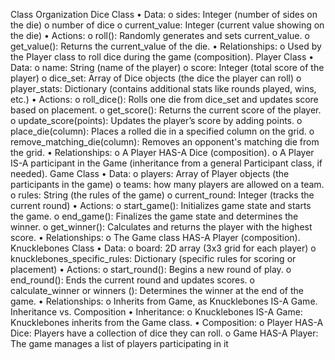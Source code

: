 Class Organization
Dice Class
•	Data:
o	sides: Integer (number of sides on the die)
o	number of dice
o	current_value: Integer (current value showing on the die)
•	Actions:
o	roll(): Randomly generates and sets current_value.
o	get_value(): Returns the current_value of the die.
•	Relationships:
o	Used by the Player class to roll dice during the game (composition).
Player Class
•	Data:
o	name: String (name of the player)
o	score: Integer (total score of the player)
o	dice_set: Array of Dice objects (the dice the player can roll)
o	player_stats: Dictionary (contains additional stats like rounds played, wins, etc.)
•	Actions:
o	roll_dice(): Rolls one die from dice_set and updates score based on placement.
o	get_score(): Returns the current score of the player.
o	update_score(points): Updates the player’s score by adding points.
o	place_die(column): Places a rolled die in a specified column on the grid.
o	remove_matching_die(column): Removes an opponent's matching die from the grid.
•	Relationships:
o	A Player HAS-A Dice (composition).
o	A Player IS-A participant in the Game (inheritance from a general Participant class, if needed).
Game Class
•	Data:
o	players: Array of Player objects (the participants in the game)
o	teams: how many players are allowed on a team. 
o	rules: String (the rules of the game)
o	current_round: Integer (tracks the current round)
•	Actions:
o	start_game(): Initializes game state and starts the game.
o	end_game(): Finalizes the game state and determines the winner.
o	get_winner(): Calculates and returns the player with the highest score.
•	Relationships:
o	The Game class HAS-A Player (composition).
Knucklebones Class
•	Data:
o	board: 2D array (3x3 grid for each player)
o	knucklebones_specific_rules: Dictionary (specific rules for scoring or placement)
•	Actions:
o	start_round(): Begins a new round of play.
o	end_round(): Ends the current round and updates scores.
o	calculate_winner or winners (): Determines the winner at the end of the game.
•	Relationships:
o	Inherits from Game, as Knucklebones IS-A Game.
Inheritance vs. Composition
•	Inheritance:
o	Knucklebones IS-A Game: Knucklebones inherits from the Game class. 
•	Composition:
o	Player HAS-A Dice: Players have a collection of dice they can roll.
o	Game HAS-A Player: The game manages a list of players participating in it

